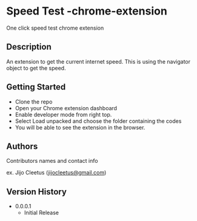 # Speed Test -chrome-extension

One click speed test chrome extension

## Description

An extension to get the current internet speed. This is using the navigator object to get the speed.

## Getting Started

* Clone the repo
* Open your Chrome extension dashboard
* Enable developer mode from right top.
* Select Load unpacked and choose the folder containing the codes
* You will be able to see the extension in the browser.

## Authors

Contributors names and contact info

ex. Jijo Cleetus (jijocleetus@gmail.com)

## Version History

* 0.0.0.1
    * Initial Release

